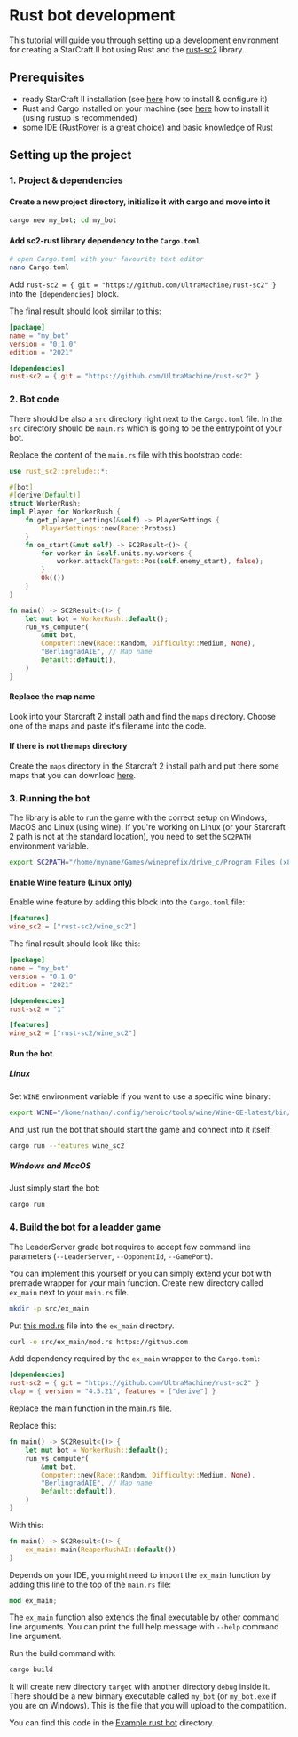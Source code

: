 # Rust bot development

This tutorial will guide you through setting up a development environment for creating a StarCraft II bot using Rust
and the [rust-sc2](https://github.com/UltraMachine/rust-sc2) library.

## Prerequisites

- ready StarCraft II installation (see [here](../../README.md#1-get--configure-starcraft-ii) how to install & configure it)
- Rust and Cargo installed on your machine (see [here](https://www.rust-lang.org/tools/install) how to install it (using rustup is recommended)
- some IDE ([RustRover](https://www.jetbrains.com/rust/) is a great choice) and basic knowledge of Rust

## Setting up the project
### 1. Project & dependencies
#### Create a new project directory, initialize it with cargo and move into it
```bash
cargo new my_bot; cd my_bot
```

#### Add sc2-rust library dependency to the `Cargo.toml`
```bash
# open Cargo.toml with your favourite text editor
nano Cargo.toml
```

Add `rust-sc2 = { git = "https://github.com/UltraMachine/rust-sc2" }` into the `[dependencies]` block.

The final result should look similar to this:

```toml
[package]
name = "my_bot"
version = "0.1.0"
edition = "2021"

[dependencies]
rust-sc2 = { git = "https://github.com/UltraMachine/rust-sc2" }
```

### 2. Bot code
There should be also a `src` directory right next to the `Cargo.toml` file. In the `src` directory should be `main.rs` which is going to be the entrypoint of your bot.

Replace the content of the `main.rs` file with this bootstrap code:
```rust
use rust_sc2::prelude::*;

#[bot]
#[derive(Default)]
struct WorkerRush;
impl Player for WorkerRush {
    fn get_player_settings(&self) -> PlayerSettings {
        PlayerSettings::new(Race::Protoss)
    }
    fn on_start(&mut self) -> SC2Result<()> {
        for worker in &self.units.my.workers {
            worker.attack(Target::Pos(self.enemy_start), false);
        }
        Ok(())
    }
}

fn main() -> SC2Result<()> {
    let mut bot = WorkerRush::default();
    run_vs_computer(
        &mut bot,
        Computer::new(Race::Random, Difficulty::Medium, None),
        "BerlingradAIE", // Map name
        Default::default(),
    )
}
```
#### Replace the map name
Look into your Starcraft 2 install path and find the `maps` directory. Choose one of the maps and paste it's filename into the code.

#### If there is not the `maps` directory

Create the `maps` directory in the Starcraft 2 install path and put there some maps that you can download [here](https://aiarena.net/wiki/184/plugin/attachments/download/39/).

### 3. Running the bot
The library is able to run the game with the correct setup on Windows, MacOS and Linux (using wine).
If you're working on Linux (or your Starcraft 2 path is not at the standard location), you need to set the `SC2PATH` environment variable.
```bash
export SC2PATH="/home/myname/Games/wineprefix/drive_c/Program Files (x86)/StarCraft II/"
```

#### Enable Wine feature (Linux only)
Enable wine feature by adding this block into the `Cargo.toml` file:
```toml
[features]
wine_sc2 = ["rust-sc2/wine_sc2"]
```

The final result should look like this:
```toml
[package]
name = "my_bot"
version = "0.1.0"
edition = "2021"

[dependencies]
rust-sc2 = "1"

[features]
wine_sc2 = ["rust-sc2/wine_sc2"]
```

#### Run the bot
##### Linux
Set `WINE` environment variable if you want to use a specific wine binary:
```bash
export WINE="/home/nathan/.config/heroic/tools/wine/Wine-GE-latest/bin/wine64"
```
And just run the bot that should start the game and connect into it itself:
```bash
cargo run --features wine_sc2
```
##### Windows and MacOS
Just simply start the bot:
```bash
cargo run
```

### 4. Build the bot for a leadder game
The LeaderServer grade bot requires to accept few command line parameters (`--LeaderServer`, `--OpponentId`, `--GamePort`).

You can implement this yourself or you can simply extend your bot with premade wrapper for your main function.
Create new directory called `ex_main` next to your `main.rs` file.
```bash
mkdir -p src/ex_main
```

Put [this mod.rs]() file into the `ex_main` directory.
```bash
curl -o src/ex_main/mod.rs https://github.com
```

Add dependency required by the `ex_main` wrapper to the `Cargo.toml`:
```toml
[dependencies]
rust-sc2 = { git = "https://github.com/UltraMachine/rust-sc2" }
clap = { version = "4.5.21", features = ["derive"] }
```

Replace the main function in the main.rs file.

Replace this:
```rust
fn main() -> SC2Result<()> {
    let mut bot = WorkerRush::default();
    run_vs_computer(
        &mut bot,
        Computer::new(Race::Random, Difficulty::Medium, None),
        "BerlingradAIE", // Map name
        Default::default(),
    )
}
```
With this:
```rust
fn main() -> SC2Result<()> {
    ex_main::main(ReaperRushAI::default())
}
```

Depends on your IDE, you might need to import the `ex_main` function by adding this line to the top of the `main.rs` file:
```rust
mod ex_main;
```  

The `ex_main` function also extends the final executable by other command line arguments.
You can print the full help message with `--help` command line argument.

Run the build command with:
```bash
cargo build
```
It will create new directory `target` with another directory `debug` inside it. There should be a new binnary executable called `my_bot` (or `my_bot.exe` if you are on Windows).
This is the file that you will upload to the compatition.


You can find this code in the [Example rust bot](../../examples/rust) directory.
